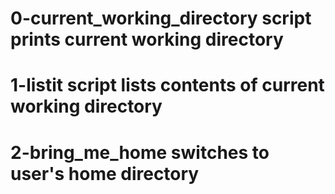 # 0-current_working_directory script prints current working directory
# 1-listit script lists contents of current working directory
# 2-bring_me_home switches to user's home directory
